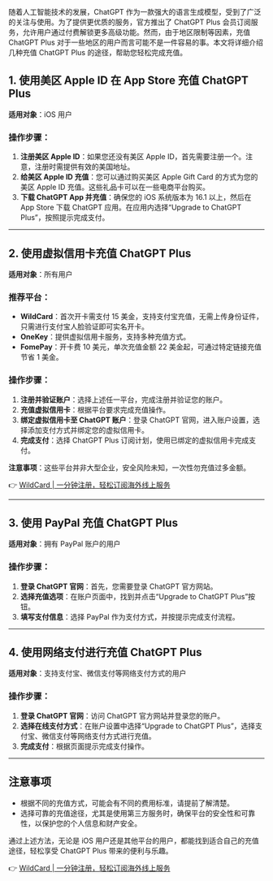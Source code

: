 随着人工智能技术的发展，ChatGPT 作为一款强大的语言生成模型，受到了广泛的关注与使用。为了提供更优质的服务，官方推出了 ChatGPT Plus 会员订阅服务，允许用户通过付费解锁更多高级功能。然而，由于地区限制等因素，充值 ChatGPT Plus 对于一些地区的用户而言可能不是一件容易的事。本文将详细介绍几种充值 ChatGPT Plus 的途径，帮助您轻松完成充值。

## 1. 使用美区 Apple ID 在 App Store 充值 ChatGPT Plus

**适用对象**：iOS 用户

### 操作步骤：
1. **注册美区 Apple ID**：如果您还没有美区 Apple ID，首先需要注册一个。注意，注册时需提供有效的美国地址。
2. **给美区 Apple ID 充值**：您可以通过购买美区 Apple Gift Card 的方式为您的美区 Apple ID 充值。这些礼品卡可以在一些电商平台购买。
3. **下载 ChatGPT App 并充值**：确保您的 iOS 系统版本为 16.1 以上，然后在 App Store 下载 ChatGPT 应用。在应用内选择“Upgrade to ChatGPT Plus”，按照提示完成支付。

---

## 2. 使用虚拟信用卡充值 ChatGPT Plus

**适用对象**：所有用户

### 推荐平台：
- **WildCard**：首次开卡需支付 15 美金，支持支付宝充值，无需上传身份证件，只需进行支付宝人脸验证即可实名开卡。
- **OneKey**：提供虚拟信用卡服务，支持多种充值方式。
- **FomePay**：开卡费 10 美元，单次充值金额 22 美金起，可通过特定链接充值节省 1 美金。

### 操作步骤：
1. **注册并验证账户**：选择上述任一平台，完成注册并验证您的账户。
2. **充值虚拟信用卡**：根据平台要求完成充值操作。
3. **绑定虚拟信用卡至 ChatGPT 账户**：登录 ChatGPT 官网，进入账户设置，选择添加支付方式并绑定您的虚拟信用卡。
4. **完成支付**：选择 ChatGPT Plus 订阅计划，使用已绑定的虚拟信用卡完成支付。

**注意事项**：这些平台并非大型企业，安全风险未知，一次性勿充值过多金额。

👉 [WildCard | 一分钟注册，轻松订阅海外线上服务](https://bit.ly/bewildcard)

---

## 3. 使用 PayPal 充值 ChatGPT Plus

**适用对象**：拥有 PayPal 账户的用户

### 操作步骤：
1. **登录 ChatGPT 官网**：首先，您需要登录 ChatGPT 官方网站。
2. **选择充值选项**：在账户页面中，找到并点击“Upgrade to ChatGPT Plus”按钮。
3. **填写支付信息**：选择 PayPal 作为支付方式，并按提示完成支付流程。

---

## 4. 使用网络支付进行充值 ChatGPT Plus

**适用对象**：支持支付宝、微信支付等网络支付方式的用户

### 操作步骤：
1. **登录 ChatGPT 官网**：访问 ChatGPT 官方网站并登录您的账户。
2. **选择在线支付方式**：在账户设置中选择“Upgrade to ChatGPT Plus”，选择支付宝、微信支付等网络支付方式进行充值。
3. **完成支付**：根据页面提示完成支付操作。

---

## 注意事项

- 根据不同的充值方式，可能会有不同的费用标准，请提前了解清楚。
- 选择可靠的充值途径，尤其是使用第三方服务时，确保平台的安全性和可靠性，以保护您的个人信息和财产安全。

通过上述方法，无论是 iOS 用户还是其他平台的用户，都能找到适合自己的充值途径，轻松享受 ChatGPT Plus 带来的便利与乐趣。

👉 [WildCard | 一分钟注册，轻松订阅海外线上服务](https://bit.ly/bewildcard)